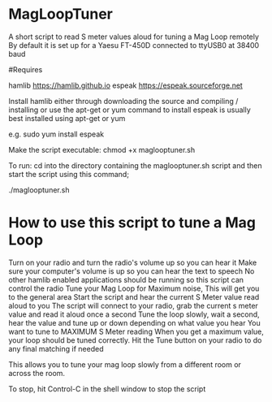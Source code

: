 # MagLoopTuner
A short script to read S meter values aloud for tuning a Mag Loop remotely
By default it is set up for a Yaesu FT-450D connected to ttyUSB0 at 38400 baud

#Requires

hamlib https://hamlib.github.io
espeak https://espeak.sourceforge.net

Install hamlib either through downloading the source and compiling / installing or use the apt-get or yum command to install
espeak is usually best installed using apt-get or yum  

e.g.
sudo yum install espeak

Make the script executable:
chmod +x maglooptuner.sh

To run:
cd into the directory containing the maglooptuner.sh script and then start the script using this command;

./maglooptuner.sh

# How to use this script to tune a Mag Loop
Turn on your radio and turn the radio's volume up so you can hear it
Make sure your computer's volume is up so you can hear the text to speech
No other hamlib enabled applications should be running so this script can control the radio
Tune your Mag Loop for Maximum noise, This will get you to the general area
Start the script and hear the current S Meter value read aloud to you
The script will connect to your radio, grab the current s meter value and read it aloud once a second
Tune the loop slowly, wait a second, hear the value and tune up or down depending on what value you hear
You want to tune to MAXIMUM S Meter reading
When you get a maximum value, your loop should be tuned correctly. 
Hit the Tune button on your radio to do any final matching if needed

This allows you to tune your mag loop slowly from a different room or across the room.

To stop, hit Control-C in the shell window to stop the script






